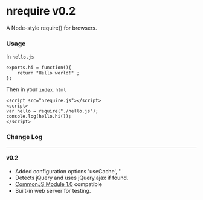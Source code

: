 nrequire v0.2
========

A Node-style require() for browsers.

### Usage
In `hello.js`

    exports.hi = function(){
    	return "Hello world!" ;
    };
    
Then in your `index.html`

    <script src="nrequire.js"></script>
    <script>
    var hello = require("./hello.js");
    console.log(hello.hi());
    </script>
	
### Change Log
***
#### v0.2
* Added configuration options 'useCache', ''
* Detects jQuery and uses jQuery.ajax if found.
* [CommonJS Module 1.0](http://wiki.commonjs.org/wiki/Modules/1.0) compatible
* Built-in web server for testing.
	



